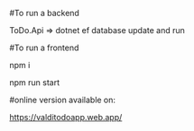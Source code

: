 #To run a backend

ToDo.Api => dotnet ef database update and run



#To run a frontend 

npm i 

npm run start



#online version available on:

https://valditodoapp.web.app/
